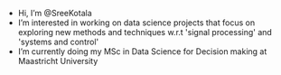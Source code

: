 - Hi, I’m @SreeKotala
- I’m interested in working on data science projects that focus on exploring new methods and techniques w.r.t 'signal processing' and 'systems and control' 
- I’m currently doing my MSc in Data Science for Decision making at Maastricht University 

<!---
SreeKotala/SreeKotala is a ✨ special ✨ repository because its `README.md` (this file) appears on your GitHub profile.
You can click the Preview link to take a look at your changes.
--->
